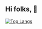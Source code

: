 ## Hi folks, 👋

[![Top Langs](https://github-readme-stats.vercel.app/api/top-langs/?username=sastrogumilo&layout=compact&langs_count=12&custom_title=Languages%20%28Public%20Repos%29&hide=html)](https://github.com/sastrogumilo)
